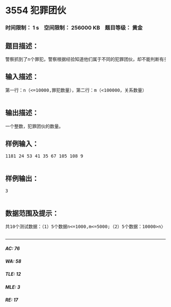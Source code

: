 # 3554 犯罪团伙   
### 时间限制： 1 s&nbsp;&nbsp;&nbsp;&nbsp;空间限制： 256000 KB&nbsp;&nbsp;&nbsp;&nbsp;题目等级： 黄金  
## 题目描述：  

<pre>
警察抓到了n个罪犯，警察根据经验知道他们属于不同的犯罪团伙，却不能判断有多少个团伙，但通过警察的审讯，知道其中的一些罪犯之间相互认识，已知同一犯罪团伙的成员之间直接或间接认识。有可能一个犯罪团伙只有一个人。请你根据已知罪犯之间的关系，确定犯罪团伙的数量。已知罪犯的编号从1至n。
</pre>
  
  
## 输入描述：  

<pre>
第一行：n（<=10000,罪犯数量），第二行：m（<100000，关系数量）  

</pre>
  
  
## 输出描述：  

<pre>
一个整数，犯罪团伙的数量。
</pre>
  
  
## 样例输入：  

<pre>
1181 24 53 41 35 67 105 108 9  

</pre>
  
  
## 样例输出：  

<pre>
3  

</pre>
  
  
## 数据范围及提示：  

<pre>
共10个测试数据：（1）5个数据n<=1000,m<=5000;（2）5个数据：10000>n〉=9000,  100000>m〉=90000;  

</pre>
  
  
***  

##### AC: 76  
##### WA: 58  
##### TLE: 12  
##### MLE: 3  
##### RE: 17  
